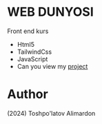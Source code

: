 # WEB DUNYOSI
Front end kurs

- Html5
- TailwindCss
- JavaScript
- Can you view my [project](https://toshpulatovalimardon.github.io/Talabalar-Baholash/)

# Author 
(2024) Toshpo'latov Alimardon

